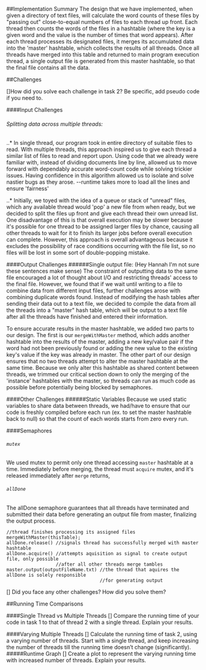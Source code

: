 ##Implementation Summary
The design that we have implemented, when given a directory of text files, will calculate the word counts of 
these files by "passing out" close-to-equal numbers of files to each thread up front. Each thread then counts 
the words of the files in a hashtable (where the key is a given word and the value is the number of times
that word appears). After each thread processes its designated files, it merges its accumulated data
into the 'master' hashtable, which collects the results of all threads. Once all threads have merged into 
this table and returned to main program execution thread, a single output file is generated from this master
hashtable, so that the final file contains all the data.

##Challenges

[]How did you solve each challenge in task 2? Be specific, add pseudo code if you need to.

####Input Challenges   
###### Splitting data across multiple threads:

   
..* In single thread, our program took in entire directory of suitable files to read. With multiple threads, 
this approach inspired us to give each thread a similar list of files to read and report upon. Using 
 code that we already were familiar with, instead of dividing documents line by line, allowed us to
move forward with dependably accurate word-count code while solving trickier issues. Having confidence in 
this algorithm allowed us to isolate and solve nastier bugs as they arose. --runtime takes more to 
load all the lines and ensure 'fairness'

..* Initially, we toyed with the idea of a queue or stack of "unread" files, which any available thread
 would 'pop' a new file from when ready, but we decided to split the files up front and give each thread 
 their own unread list. One disadvantage of this is that overall execution may be slower because it's 
 possible for one thread to be assigned larger files by chance, causing all other threads to wait for it to
 finish its larger jobs before overall execution can complete. However, this approach is overall advantageous
 because it excludes the possibility of race conditions occurring with the file list, so no files will be
 lost in some sort of double-popping mistake.
		
		 
####Output Challenges
######Single output file:  (Hey Hannah I'm not sure these sentences make sense)
The constraint of outputting data to the same file encouraged a lot of thought about I/O and restricting 
threads' access to the final file. However, we found that if we wait until writing to a file to combine data 
from different input files, further challenges arose with combining duplicate words found. Instead of modifying
the hash tables after sending their data out to a text file, we decided to compile the data from all 
the threads into a "master" hash table, which will be output to a text file after all the threads have
finished and entered their information.

To ensure accurate results in the master hashtable, we added two parts to our design.
The first is our `mergeWithMaster` method, which adds another hashtable into the results of the master,
 adding a new
key/value pair if the word had not been previously found or adding the new value to the existing key's value
if the key was already in master. The other part of our design ensures that no two threads attempt to alter
the master hashtable at the same time. Because we only alter this hashtable as shared content between threads,
we trimmed our critical section down to only the merging of the 'instance' hashtables with the master, 
so threads can run as much code as possible before potentially being blocked by semaphores.

####Other Challenges
######Static Variables
Because we used static variables to share data between threads, we had/have to ensure
that our code is freshly compiled before each run (ex. to set the master hashtable back to null) so that the
count of each words starts from zero every run.

####Semaphores
###### `mutex`
We used mutex to permit only one thread accessing `master` hashtable at a time. Immediately before merging,
the thread must `acquire` mutex, and it's released immediately after `merge` returns, 

###### `allDone`
The allDone semaphore guarantees that all threads have terminated and submitted their data before
generating an output file from master, finalizing the output process.

``` 
//thread finishes processing its assigned files
mergeWithMaster(thisTable);
allDone.release() //signals thread has successfully merged with master hashtable
allDone.acquire() //attempts aquisition as signal to create output file, only possible
                  //after all other threads merge tambles
master.output(outputFileName.txt) //the thread that aquires the allDone is solely responsible
                                  //for generating output
```

[] Did you face any other challenges? How did you solve them?

##Running Time Comparisons

####Single Thread vs Multiple Threads
[] Compare the running time of your code in task 1 to that of thread 2 with a single thread. Explain
your results.

####Varying Multiple Threads
[] Calculate the running time of task 2, using a varying number of threads. Start with a single
thread, and keep increasing the number of threads till the running time doesn’t change
(significantly).
#####Runtime Graph
[] Create a plot to represent the varying running time with increased number of threads. Explain
your results. 
